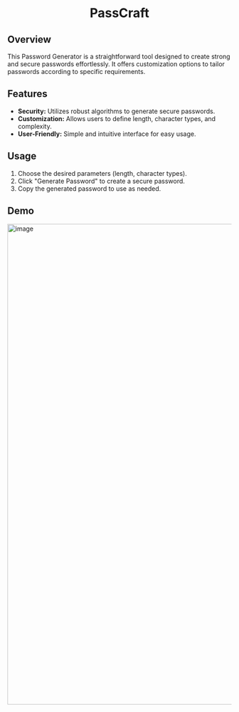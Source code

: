 <h1 align="center">PassCraft</h1>

## Overview
This Password Generator is a straightforward tool designed to create strong and secure passwords effortlessly. It offers customization options to tailor passwords according to specific requirements.

## Features
- **Security:** Utilizes robust algorithms to generate secure passwords.
- **Customization:** Allows users to define length, character types, and complexity.
- **User-Friendly:** Simple and intuitive interface for easy usage.

## Usage
1. Choose the desired parameters (length, character types).
2. Click "Generate Password" to create a secure password.
3. Copy the generated password to use as needed.

## Demo
<img width="1080" alt="image" src="https://github.com/ArpanSankesh/Password-Generator/assets/121539675/2588e641-b46c-4394-bfb5-0ea41bbc529a">






